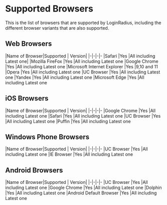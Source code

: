 # Supported Browsers

This is the list of browsers that are supported by LoginRadius, including the different browser variants that are also supported.

## **Web Browsers**

|Name of Browser|Supported	    |    Version|
|-|-|-|-
|Safari	  |Yes	|All including Latest one|
|Mozilla FireFox	  |Yes	|All including Latest one
|Google Chrome	  |Yes	|All including Latest one
|Microsoft Internet Explorer	  |Yes	|9,10 and 11
|Opera	  |Yes	|All including Latest one
|UC Browser	  |Yes	|All including Latest one
|Yandex	  |Yes	|All including Latest one
|Microsoft Edge	  |Yes	|All including Latest one
 

## **iOS Browsers**

|Name of Browser|Supported	    |    Version|
|-|-|-|-
|Google Chrome	  |Yes	|All including Latest one
|Safari	  |Yes	|All including Latest one
|UC Browser	  |Yes	|All including Latest one
|Puffin	  |Yes	|All including Latest one
 

## **Windows Phone Browsers**

|Name of Browser|Supported	    |    Version|
|-|-|-|-
|UC Browser	  |Yes	|All including Latest one
|IE Browser	  |Yes	|All including Latest one

## **Android Browsers**

|Name of Browser|Supported	    |    Version|
|-|-|-|-
|UC Browser 	  |Yes	|All including Latest one
|Google Chrome	  |Yes	|All including Latest one
|Dolphin	  |Yes	|All including Latest one
|Android Default Browser	  |Yes	|All including Latest one